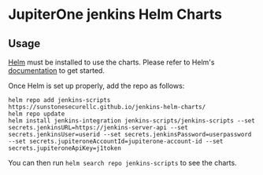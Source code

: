 # JupiterOne jenkins Helm Charts

## Usage

[Helm](https://helm.sh) must be installed to use the charts.
Please refer to Helm's [documentation](https://helm.sh/docs/) to get started.

Once Helm is set up properly, add the repo as follows:

```console
helm repo add jenkins-scripts https://sunstonesecurellc.github.io/jenkins-helm-charts/
helm repo update
helm install jenkins-integration jenkins-scripts/jenkins-scripts --set secrets.jenkinsURL=https://jenkins-server-api --set secrets.jenkinsUser=userid --set secrets.jenkinsPassword=userpassword --set secrets.jupiteroneAccountId=jupiterone-account-id --set secrets.jupiteroneApiKey=j1token
```
You can then run `helm search repo jenkins-scripts` to see the charts.